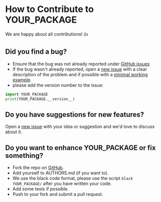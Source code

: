 # How to Contribute to YOUR_PACKAGE

We are happy about all contributions! :thumbsup:


## Did you find a bug?

- Ensure that the bug was not already reported under
[GitHub issues](https://github.com/YOUR_GITHUB_NAME/YOUR_PACKAGE/issues)
- If the bug wasn't already reported, open a
[new issue](https://github.com/YOUR_GITHUB_NAME/YOUR_PACKAGE/issues) with a clear
description of the problem and if possible with a
[minimal working example](https://en.wikipedia.org/wiki/Minimal_working_example).
- please add the version number to the issue:

```python
import YOUR_PACKAGE
print(YOUR_PACKAGE.__version__)
```


## Do you have suggestions for new features?

Open a [new issue](https://github.com/YOUR_GITHUB_NAME/YOUR_PACKAGE/issues)
with your idea or suggestion and we'd love to discuss about it.


## Do you want to enhance YOUR_PACKAGE or fix something?

- Fork the repo on [GitHub](https://github.com/YOUR_GITHUB_NAME/YOUR_PACKAGE).
- Add yourself to AUTHORS.md (if you want to).
- We use the black code format, please use the script `black YOUR_PACKAGE/` after you have written your code.
- Add some tests if possible.
- Push to your fork and submit a pull request.
